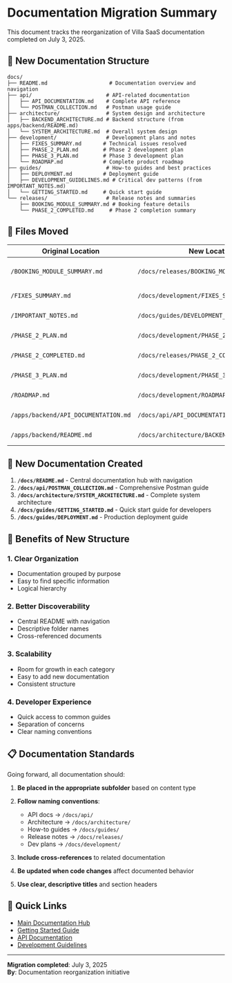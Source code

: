 # Documentation Migration Summary

This document tracks the reorganization of Villa SaaS documentation completed on July 3, 2025.

## 📁 New Documentation Structure

```
docs/
├── README.md                    # Documentation overview and navigation
├── api/                        # API-related documentation
│   ├── API_DOCUMENTATION.md    # Complete API reference
│   └── POSTMAN_COLLECTION.md   # Postman usage guide
├── architecture/               # System design and architecture
│   ├── BACKEND_ARCHITECTURE.md # Backend structure (from apps/backend/README.md)
│   └── SYSTEM_ARCHITECTURE.md  # Overall system design
├── development/                # Development plans and notes
│   ├── FIXES_SUMMARY.md       # Technical issues resolved
│   ├── PHASE_2_PLAN.md        # Phase 2 development plan
│   ├── PHASE_3_PLAN.md        # Phase 3 development plan
│   └── ROADMAP.md             # Complete product roadmap
├── guides/                     # How-to guides and best practices
│   ├── DEPLOYMENT.md          # Deployment guide
│   ├── DEVELOPMENT_GUIDELINES.md # Critical dev patterns (from IMPORTANT_NOTES.md)
│   └── GETTING_STARTED.md     # Quick start guide
└── releases/                   # Release notes and summaries
    ├── BOOKING_MODULE_SUMMARY.md # Booking feature details
    └── PHASE_2_COMPLETED.md     # Phase 2 completion summary
```

## 🔄 Files Moved

| Original Location | New Location | Notes |
|------------------|--------------|-------|
| `/BOOKING_MODULE_SUMMARY.md` | `/docs/releases/BOOKING_MODULE_SUMMARY.md` | Module release summary |
| `/FIXES_SUMMARY.md` | `/docs/development/FIXES_SUMMARY.md` | Technical fixes log |
| `/IMPORTANT_NOTES.md` | `/docs/guides/DEVELOPMENT_GUIDELINES.md` | Renamed for clarity |
| `/PHASE_2_PLAN.md` | `/docs/development/PHASE_2_PLAN.md` | Development plan |
| `/PHASE_2_COMPLETED.md` | `/docs/releases/PHASE_2_COMPLETED.md` | Phase completion |
| `/PHASE_3_PLAN.md` | `/docs/development/PHASE_3_PLAN.md` | Future development |
| `/ROADMAP.md` | `/docs/development/ROADMAP.md` | Product roadmap |
| `/apps/backend/API_DOCUMENTATION.md` | `/docs/api/API_DOCUMENTATION.md` | API reference |
| `/apps/backend/README.md` | `/docs/architecture/BACKEND_ARCHITECTURE.md` | Backend docs |

## 📝 New Documentation Created

1. **`/docs/README.md`** - Central documentation hub with navigation
2. **`/docs/api/POSTMAN_COLLECTION.md`** - Comprehensive Postman guide
3. **`/docs/architecture/SYSTEM_ARCHITECTURE.md`** - Complete system architecture
4. **`/docs/guides/GETTING_STARTED.md`** - Quick start guide for developers
5. **`/docs/guides/DEPLOYMENT.md`** - Production deployment guide

## 🎯 Benefits of New Structure

### 1. **Clear Organization**
- Documentation grouped by purpose
- Easy to find specific information
- Logical hierarchy

### 2. **Better Discoverability**
- Central README with navigation
- Descriptive folder names
- Cross-referenced documents

### 3. **Scalability**
- Room for growth in each category
- Easy to add new documentation
- Consistent structure

### 4. **Developer Experience**
- Quick access to common guides
- Separation of concerns
- Clear naming conventions

## 📋 Documentation Standards

Going forward, all documentation should:

1. **Be placed in the appropriate subfolder** based on content type
2. **Follow naming conventions**:
   - API docs → `/docs/api/`
   - Architecture → `/docs/architecture/`
   - How-to guides → `/docs/guides/`
   - Release notes → `/docs/releases/`
   - Dev plans → `/docs/development/`

3. **Include cross-references** to related documentation
4. **Be updated when code changes** affect documented behavior
5. **Use clear, descriptive titles** and section headers

## 🔗 Quick Links

- [Main Documentation Hub](./README.md)
- [Getting Started Guide](./guides/GETTING_STARTED.md)
- [API Documentation](./api/API_DOCUMENTATION.md)
- [Development Guidelines](./guides/DEVELOPMENT_GUIDELINES.md)

---

**Migration completed**: July 3, 2025  
**By**: Documentation reorganization initiative
